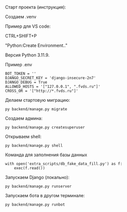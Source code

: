 Старт проекта (инструкция):

Создаем .venv 

Пример для VS code:

CTRL+SHIFT+P

"Python:Create Environment.."

Версия Python 3.11.9.

Пример .env

```
BOT_TOKEN = ''
DJANGO_SECRET_KEY = 'django-insecure-2n7'
DJANGO_DEBUG = True
ALLOWED_HOSTS = '["127.0.0.1", ".fvds.ru"]'
CROSS_OR = '["http://*.fvds.ru"]'
```

Делаем стартовую миграцию:
```
py backend/manage.py migrate
```
Создаем админа:
```
py backend/manage.py createsuperuser
```
Открываем shell:
```
py backend/manage.py shell
```
Команда для заполнения базы данных
```
with open('extra_scripts/db_fake_data_fill.py') as f:
    exec(f.read())
```

Запускаем Django (локально):
```
py backend/manage.py runserver
```
Запускаем бота в другом терминале:
```
py backend/manage.py runbot
```
